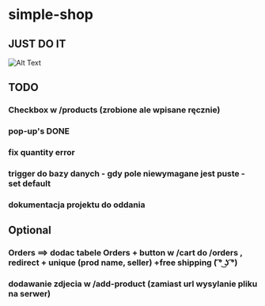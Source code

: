 # simple-shop

## JUST DO IT

![Alt Text](https://media.giphy.com/media/b7f0X8Okk1uyk/giphy.gif)


## TODO

### Checkbox w /products (zrobione ale wpisane ręcznie)

### pop-up's DONE

### fix quantity error

### trigger do bazy danych - gdy pole niewymagane jest puste - set default

### dokumentacja projektu do oddania


## Optional
### Orders ==> dodac tabele Orders    +    button w   /cart   do /orders , redirect    +   unique (prod name, seller) +free shipping (﻿ ͡° ͜ʖ ͡°)

### dodawanie zdjecia w /add-product (zamiast url wysylanie pliku na serwer)
